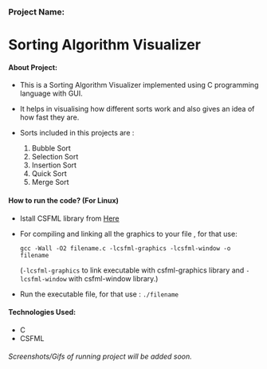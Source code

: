 ### **Project Name:**
# Sorting Algorithm Visualizer
#### About Project:
- This is a Sorting Algorithm Visualizer implemented using C programming language with GUI.

- It helps in visualising how different sorts work and also gives an idea of how fast they are.

- Sorts included in this projects are :
  1. Bubble Sort
  2. Selection Sort
  3. Insertion Sort
  4. Quick Sort
  5. Merge Sort

#### How to run the code? (For Linux)

- Istall CSFML library from [Here](https://www.sfml-dev.org/download/csfml/)
- For compiling and linking all the graphics to your file , for that use: 

  ```gcc -Wall -O2 filename.c -lcsfml-graphics -lcsfml-window -o filename```
  
    (```-lcsfml-graphics``` to link executable with csfml-graphics library and ```-lcsfml-window``` with csfml-window library.)
    
- Run the executable file, for that use :
  ```./filename```

#### Technologies Used:

- C  
- CSFML

###### Screenshots/Gifs of running project will be added soon.


